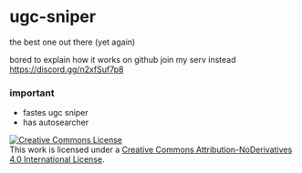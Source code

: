 # ugc-sniper
the best one out there (yet again)

bored to explain how it works on github join my serv instead https://discord.gg/n2xfSuf7p8

### important
- fastes ugc sniper 
- has autosearcher

<a rel="license" href="http://creativecommons.org/licenses/by-nd/4.0/"><img alt="Creative Commons License" style="border-width:0" src="https://i.creativecommons.org/l/by-nd/4.0/88x31.png" /></a><br />This work is licensed under a <a rel="license" href="http://creativecommons.org/licenses/by-nd/4.0/">Creative Commons Attribution-NoDerivatives 4.0 International License</a>.
